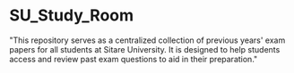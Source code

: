 # SU_Study_Room
"This repository serves as a centralized collection of previous years' exam papers for all students at Sitare University. It is designed to help students access and review past exam questions to aid in their preparation."
